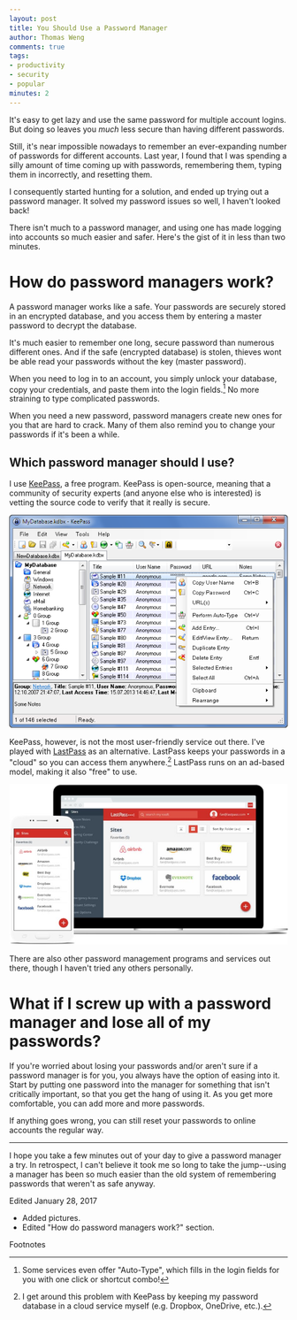 ```yaml
---
layout: post
title: You Should Use a Password Manager
author: Thomas Weng
comments: true
tags:
- productivity
- security
- popular
minutes: 2
---
```


It's easy to get lazy and use the same password for multiple account logins. But doing so leaves you _much_ less secure than having different passwords.

Still, it's near impossible nowadays to remember an ever-expanding number of passwords for different accounts. Last year, I found that I was spending a silly amount of time coming up with passwords, remembering them, typing them in incorrectly, and resetting them.

I consequently started hunting for a solution, and ended up trying out a password manager. It solved my password issues so well, I haven't looked back!

There isn't much to a password manager, and using one has made logging into accounts so much easier and safer. Here's the gist of it in less than two minutes.

# How do password managers work?

A password manager works like a safe. Your passwords are securely stored in an encrypted database, and you access them by entering a master password to decrypt the database.

It's much easier to remember one long, secure password than numerous different ones. And if the safe (encrypted database) is stolen, thieves wont be able read your passwords without the key (master password).

When you need to log in to an account, you simply unlock your database, copy your credentials, and paste them into the login fields.<span class="ftnt">[^1]</span> No more straining to type complicated passwords.

When you need a new password, password managers create new ones for you that are hard to crack. Many of them also remind you to change your passwords if it's been a while.

## Which password manager should I use?

I use [KeePass](http://keepass.info/), a free program. KeePass is open-source, meaning that a community of security experts (and anyone else who is interested) is vetting the source code to verify that it really is secure.

<div class="cntr">
  <img src="../assets/1-keepass.png" />
</div>

KeePass, however, is not the most user-friendly service out there. I've played with [LastPass](https://www.lastpass.com/) as an alternative. LastPass keeps your passwords in a "cloud" so you can access them anywhere.<span class="ftnt">[^2]</span> LastPass runs on an ad-based model, making it also "free" to use.

<div class="cntr">
  <img src="../assets/1-lastpass.jpg" />
</div>

There are also other password management programs and services out there, though I haven't tried any others personally.

# What if I screw up with a password manager and lose all of my passwords?

If you're worried about losing your passwords and/or aren't sure if a password manager is for you, you always have the option of easing into it. Start by putting one password into the manager for something that isn't critically important, so that you get the hang of using it. As you get more comfortable, you can add more and more passwords.

If anything goes wrong, you can still reset your passwords to online accounts the regular way.

---
I hope you take a few minutes out of your day to give a password manager a try. In retrospect, I can't believe it took me so long to take the jump--using a manager has been so much easier than the old system of remembering passwords that weren't as safe anyway.

Edited January 28, 2017
* Added pictures.
* Edited "How do password managers work?" section.

Footnotes

[^1]: Some services even offer "Auto-Type", which fills in the login fields for you with one click or shortcut combo!

[^2]: I get around this problem with KeePass by keeping my password database in a cloud service myself (e.g. Dropbox, OneDrive, etc.).


